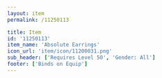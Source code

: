 ```yaml
---
layout: item
permalink: /11250113

title: Item
id: '11250113'
item_name: 'Absolute Earrings'
icon_url: 'item/icon/11200031.png'
sub_header: ['Requires Level 50', 'Gender: All']
footer: ['Binds on Equip']
---
```


